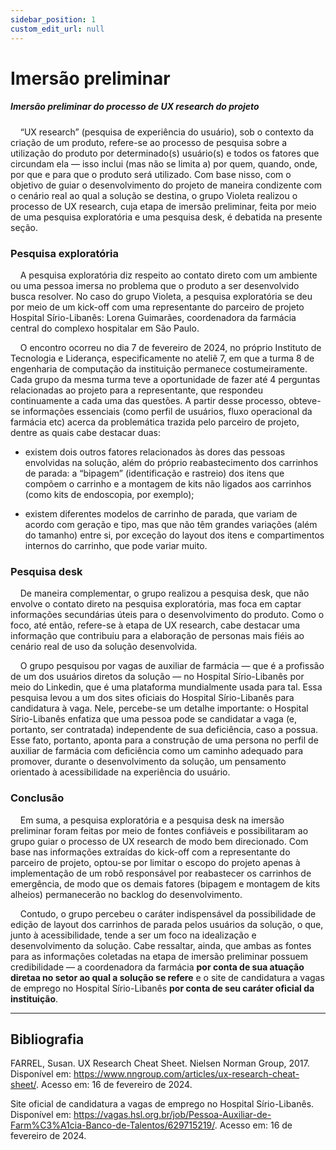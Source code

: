 ```yaml
---
sidebar_position: 1
custom_edit_url: null
---
```


# Imersão preliminar

##### Imersão preliminar do processo de UX research do projeto

&nbsp;&nbsp;&nbsp;&nbsp;“UX research” (pesquisa de experiência do usuário), sob o contexto da criação de um produto, refere-se ao processo de pesquisa sobre a utilização do produto por determinado(s) usuário(s) e todos os fatores que circundam ela — isso inclui (mas não se limita a) por quem, quando, onde, por que e para que o produto será utilizado. Com base nisso, com o objetivo de guiar o desenvolvimento do projeto de maneira condizente com o cenário real ao qual a solução se destina, o grupo Violeta realizou o processo de UX research, cuja etapa de imersão preliminar, feita por meio de uma pesquisa exploratória e uma pesquisa desk, é debatida na presente seção.

### Pesquisa exploratória

&nbsp;&nbsp;&nbsp;&nbsp;A pesquisa exploratória diz respeito ao contato direto com um ambiente ou uma pessoa imersa no problema que o produto a ser desenvolvido busca resolver. No caso do grupo Violeta, a pesquisa exploratória se deu por meio de um kick-off com uma representante do parceiro de projeto Hospital Sírio-Libanês: Lorena Guimarães, coordenadora da farmácia central do complexo hospitalar em São Paulo.

&nbsp;&nbsp;&nbsp;&nbsp;O encontro ocorreu no dia 7 de fevereiro de 2024, no próprio Instituto de Tecnologia e Liderança, especificamente no ateliê 7, em que a turma 8 de engenharia de computação da instituição permanece costumeiramente. Cada grupo da mesma turma teve a oportunidade de fazer até 4 perguntas relacionadas ao projeto para a representante, que respondeu continuamente a cada uma das questões. A partir desse processo, obteve-se informações essenciais (como perfil de usuários, fluxo operacional da farmácia etc) acerca da problemática trazida pelo parceiro de projeto, dentre as quais cabe destacar duas:

- existem dois outros fatores relacionados às dores das pessoas envolvidas na solução, além do próprio reabastecimento dos carrinhos de parada: a “bipagem” (identificação e rastreio) dos itens que compõem o carrinho e a montagem de kits não ligados aos carrinhos (como kits de endoscopia, por exemplo);

- existem diferentes modelos de carrinho de parada, que variam de acordo com geração e tipo, mas que não têm grandes variações (além do tamanho) entre si, por exceção do layout dos itens e compartimentos internos do carrinho, que pode variar muito.

### Pesquisa desk

&nbsp;&nbsp;&nbsp;&nbsp;De maneira complementar, o grupo realizou a pesquisa desk, que não envolve o contato direto na pesquisa exploratória, mas foca em captar informações secundárias úteis para o desenvolvimento do produto. Como o foco, até então, refere-se à etapa de UX research, cabe destacar uma informação que contribuiu para a elaboração de personas mais fiéis ao cenário real de uso da solução desenvolvida.

&nbsp;&nbsp;&nbsp;&nbsp;O grupo pesquisou por vagas de auxiliar de farmácia — que é a profissão de um dos usuários diretos da solução — no Hospital Sírio-Libanês por meio do Linkedin, que é uma plataforma mundialmente usada para tal. Essa pesquisa levou a um dos sites oficiais do Hospital Sírio-Libanês para candidatura à vaga. Nele, percebe-se um detalhe importante: o Hospital Sírio-Libanês enfatiza que uma pessoa pode se candidatar a vaga (e, portanto, ser contratada) independente de sua deficiência, caso a possua. Esse fato, portanto, aponta para a construção de uma persona no perfil de auxiliar de farmácia com deficiência como um caminho adequado para promover, durante o desenvolvimento da solução, um pensamento orientado à acessibilidade na experiência do usuário.

### Conclusão

&nbsp;&nbsp;&nbsp;&nbsp;Em suma, a pesquisa exploratória e a pesquisa desk na imersão preliminar foram feitas por meio de fontes confiáveis e possibilitaram ao grupo guiar o processo de UX research de modo bem direcionado. Com base nas informações extraídas do kick-off com a representante do parceiro de projeto, optou-se por limitar o escopo do projeto apenas à implementação de um robô responsável por reabastecer os carrinhos de emergência, de modo que os demais fatores (bipagem e montagem de kits alheios) permanecerão no backlog do desenvolvimento.

&nbsp;&nbsp;&nbsp;&nbsp;Contudo, o grupo percebeu o caráter indispensável da possibilidade de edição de layout dos carrinhos de parada pelos usuários da solução, o que, junto à acessibilidade, tende a ser um foco na idealização e desenvolvimento da solução. Cabe ressaltar, ainda, que ambas as fontes para as informações coletadas na etapa de imersão preliminar possuem credibilidade — a coordenadora da farmácia **por conta de sua atuação diretaa no setor ao qual a solução se refere** e o site de candidatura a vagas de emprego no Hospital Sírio-Libanês **por conta de seu caráter oficial da instituição**.

---

## Bibliografia

FARREL, Susan. UX Research Cheat Sheet. Nielsen Norman Group, 2017. Disponível em: <https://www.nngroup.com/articles/ux-research-cheat-sheet/>. Acesso em: 16 de fevereiro de 2024.

Site oficial de candidatura a vagas de emprego no Hospital Sírio-Libanês. Disponível em: <https://vagas.hsl.org.br/job/Pessoa-Auxiliar-de-Farm%C3%A1cia-Banco-de-Talentos/629715219/>. Acesso em: 16 de fevereiro de 2024.
